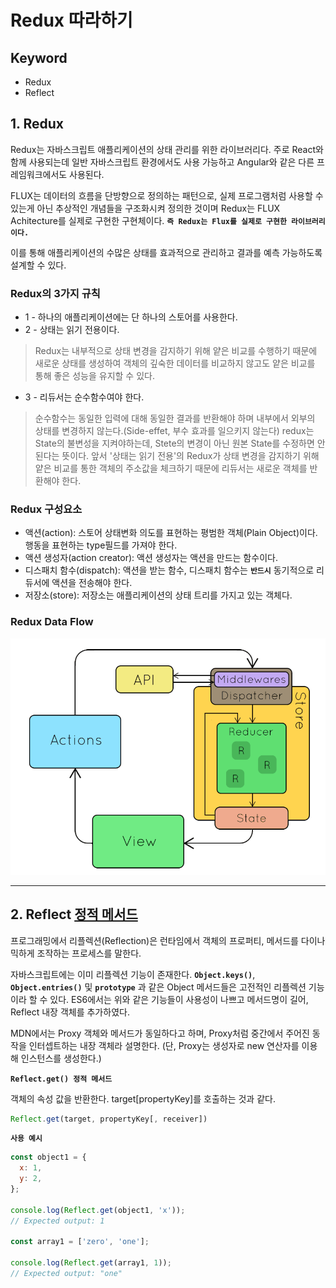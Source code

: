 # Redux 따라하기

## Keyword

- Redux
- Reflect

## 1. Redux

Redux는 자바스크립트 애플리케이션의 상태 관리를 위한 라이브러리다. 주로 React와 함께 사용되는데 일반 자바스크립트 환경에서도 사용 가능하고 Angular와 같은 다른 프레임워크에서도 사용된다.

FLUX는 데이터의 흐름을 단방향으로 정의하는 패턴으로, 실제 프로그램처럼 사용할 수 있는게 아닌 추상적인 개념들을 구조화시켜 정의한 것이며 Redux는 FLUX Achitecture를 실제로 구현한 구현체이다. **`즉 Redux는 Flux를 실제로 구현한 라이브러리이다.`**

이를 통해 애플리케이션의 수많은 상태를 효과적으로 관리하고 결과를 예측 가능하도록 설계할 수 있다.

### Redux의 3가지 규칙

- 1 - 하나의 애플리케이션에는 단 하나의 스토어를 사용한다.
- 2 - 상태는 읽기 전용이다.
  
> Redux는 내부적으로 상태 변경을 감지하기 위해 얕은 비교를 수행하기 때문에 새로운 상태를 생성하여 객체의 깊숙한 데이터를 비교하지 않고도 얕은 비교를 통해 좋은 성능을 유지할 수 있다.

- 3 - 리듀서는 순수함수여야 한다.

> 순수함수는 동일한 입력에 대해 동일한 결과를 반환해야 하며 내부에서 외부의 상태를 변경하지 않는다.(Side-effet, 부수 효과를 일으키지 않는다)
> redux는 State의 불변성을 지켜야하는데, Stete의 변경이 아닌 원본 State를 수정하면 안된다는 뜻이다.
> 앞서 '상태는 읽기 전용'의 Redux가 상태 변경을 감지하기 위해 얕은 비교를 통한 객체의 주소값을 체크하기 때문에 리듀서는 새로운 객체를 반환해야 한다.

### Redux 구성요소

- 액션(action): 스토어 상태변화 의도를 표현하는 평범한 객체(Plain Object)이다. 행동을 표현하는 type필드를 가져야 한다.
- 액션 생성자(action creator): 액션 생성자는 액션을 만드는 함수이다.
- 디스패치 함수(dispatch): 액션을 받는 함수, 디스패치 함수는 **`반드시`** 동기적으로 리듀서에 액션을 전송해야 한다.
- 저장소(store): 저장소는 애플리케이션의 상태 트리를 가지고 있는 객체다.

### Redux Data Flow

![Redux Data Flow](../images/redux-data-flow.gif)

---

## 2. Reflect [정적 메서드](https://developer.mozilla.org/ko/docs/Web/JavaScript/Reference/Global_Objects/Reflect#%EC%A0%95%EC%A0%81_%EB%A9%94%EC%84%9C%EB%93%9C)

프로그래밍에서 리플렉션(Reflection)은 런타임에서 객체의 프로퍼티, 메서드를 다이나믹하게 조작하는 프로세스를 말한다.

자바스크립트에는 이미 리플렉션 기능이 존재한다. **`Object.keys()`**, **`Object.entries()`** 및 **`prototype`** 과 같은 Object 메서드들은 고전적인 리플렉션 기능이라 할 수 있다.
ES6에서는 위와 같은 기능들이 사용성이 나쁘고 메서드명이 길어, Reflect 내장 객체를 추가하였다.

MDN에서는 Proxy 객체와 메서드가 동일하다고 하며, Proxy처럼 중간에서 주어진 동작을 인터셉트하는 내장 객체라 설명한다. (단, Proxy는 생성자로 new 연산자를 이용해 인스턴스를 생성한다.)

**`Reflect.get() 정적 메서드`**

객체의 속성 값을 반환한다. target[propertyKey]를 호출하는 것과 같다.

```javascript
Reflect.get(target, propertyKey[, receiver])
```

**`사용 예시`**

```javascript
const object1 = {
  x: 1,
  y: 2,
};

console.log(Reflect.get(object1, 'x'));
// Expected output: 1

const array1 = ['zero', 'one'];

console.log(Reflect.get(array1, 1));
// Expected output: "one"
```
